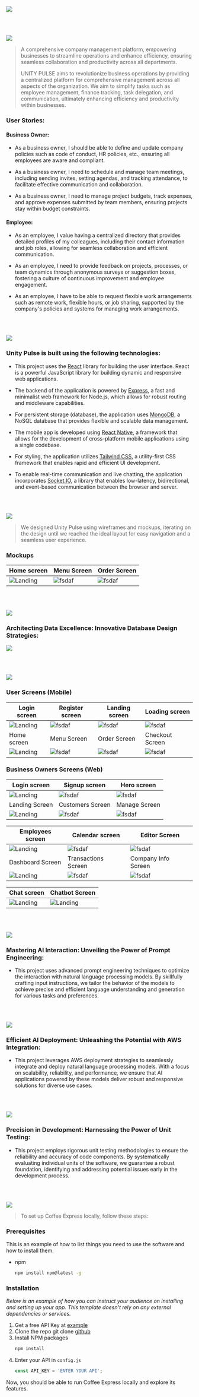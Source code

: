 <img src="./readme/title1.svg"/>

<br><br>

<!-- project philosophy -->
<img src="./readme/title2.svg"/>

> A comprehensive company management platform, empowering businesses to streamline operations and enhance efficiency, ensuring seamless collaboration and productivity across all departments.
>
> UNITY PULSE aims to revolutionize business operations by providing a centralized platform for comprehensive management across all aspects of the organization. We aim to simplify tasks such as employee management, finance tracking, task delegation, and communication, ultimately enhancing efficiency and productivity within businesses.

### User Stories:

#### Business Owner:

- As a business owner, I should be able to define and update company policies such as code of conduct, HR policies, etc., ensuring all employees are aware and compliant.

- As a business owner, I need to schedule and manage team meetings, including sending invites, setting agendas, and tracking attendance, to facilitate effective communication and collaboration.

- As a business owner, I need to manage project budgets, track expenses, and approve expenses submitted by team members, ensuring projects stay within budget constraints.

#### Employee:

- As an employee, I value having a centralized directory that provides detailed profiles of my colleagues, including their contact information and job roles, allowing for seamless collaboration and efficient communication.

- As an employee, I need to provide feedback on projects, processes, or team dynamics through anonymous surveys or suggestion boxes, fostering a culture of continuous improvement and employee engagement.

- As an employee, I have to be able to request flexible work arrangements such as remote work, flexible hours, or job sharing, supported by the company's policies and systems for managing work arrangements.

<br><br>

<!-- Tech stack -->
<img src="./readme/title3.svg"/>

### Unity Pulse is built using the following technologies:

- This project uses the [React](https://react.dev/) library for building the user interface. React is a powerful JavaScript library for building dynamic and responsive web applications.

- The backend of the application is powered by [Express](https://expressjs.com/), a fast and minimalist web framework for Node.js, which allows for robust routing and middleware capabilities.

- For persistent storage (database), the application uses [MongoDB](https://www.mongodb.com/), a NoSQL database that provides flexible and scalable data management.

- The mobile app is developed using [React Native](https://reactnative.dev/), a framework that allows for the development of cross-platform mobile applications using a single codebase.

- For styling, the application utilizes [Tailwind CSS](https://tailwindcss.com/), a utility-first CSS framework that enables rapid and efficient UI development.

- To enable real-time communication and live chatting, the application incorporates [Socket.IO](https://socket.io/), a library that enables low-latency, bidirectional, and event-based communication between the browser and server.

<br><br>

<!-- UI UX -->
<img src="./readme/title4.svg"/>

> We designed Unity Pulse using wireframes and mockups, iterating on the design until we reached the ideal layout for easy navigation and a seamless user experience.

### Mockups

| Home screen                             | Menu Screen                           | Order Screen                          |
| --------------------------------------- | ------------------------------------- | ------------------------------------- |
| ![Landing](./readme/demo/1440x1024.png) | ![fsdaf](./readme/demo/1440x1024.png) | ![fsdaf](./readme/demo/1440x1024.png) |

<br><br>

<!-- Database Design -->
<img src="./readme/title5.svg"/>

### Architecting Data Excellence: Innovative Database Design Strategies:

<img src="./readme/demo/dataBaseSchema.png"/>

<br><br>

<!-- Implementation -->
<img src="./readme/title6.svg"/>

### User Screens (Mobile)

| Login screen                              | Register screen                         | Landing screen                          | Loading screen                          |
| ----------------------------------------- | --------------------------------------- | --------------------------------------- | --------------------------------------- |
| ![Landing](https://placehold.co/900x1600) | ![fsdaf](https://placehold.co/900x1600) | ![fsdaf](https://placehold.co/900x1600) | ![fsdaf](https://placehold.co/900x1600) |
| Home screen                               | Menu Screen                             | Order Screen                            | Checkout Screen                         |
| ![Landing](https://placehold.co/900x1600) | ![fsdaf](https://placehold.co/900x1600) | ![fsdaf](https://placehold.co/900x1600) | ![fsdaf](https://placehold.co/900x1600) |

### Business Owners Screens (Web)

| Login screen                                  | Signup screen                             | Hero screen                                 |
| --------------------------------------------- | ----------------------------------------- | ------------------------------------------- |
| ![Landing](./readme/demo/LoginPage.gif)       | ![fsdaf](./readme/demo/SingupPage.gif)    | ![fsdaf](./readme/demo/landingPage_gif.gif) |
| Landing Screen                                | Customers Screen                          | Manage Screen                               |
| ![Landing](./readme/demo/landingPage_all.gif) | ![fsdaf](./readme/demo/CustomersPage.gif) | ![fsdaf](./readme/demo/ManagePage.gif)      |

| Employees screen                                   | Calendar screen                              | Editor Screen                               |
| -------------------------------------------------- | -------------------------------------------- | ------------------------------------------- |
| ![Landing](./readme/demo/EmployeesPage.gif)        | ![fsdaf](./readme/demo/CalendarPage.gif)     | ![fsdaf](./readme/demo/EditorPage.gif)      |
| Dashboard Screen                                   | Transactions Screen                          | Company Info Screen                         |
| ![Landing](./readme/demo/DashboardGeneralPage.gif) | ![fsdaf](./readme/demo/TransactionsPage.gif) | ![fsdaf](./readme/demo/companyInfoPage.gif) |

| Chat screen                                  | Chatbot Screen                              |
| -------------------------------------------- | ------------------------------------------- |
| ![Landing](./readme/demo/ChattingScreen.gif) | ![Landing](./readme/demo/ChatbotScreen.gif) |

<br><br>

<!-- Prompt Engineering -->
<img src="./readme/title7.svg"/>

### Mastering AI Interaction: Unveiling the Power of Prompt Engineering:

- This project uses advanced prompt engineering techniques to optimize the interaction with natural language processing models. By skillfully crafting input instructions, we tailor the behavior of the models to achieve precise and efficient language understanding and generation for various tasks and preferences.

<br><br>

<!-- AWS Deployment -->
<img src="./readme/title8.svg"/>

### Efficient AI Deployment: Unleashing the Potential with AWS Integration:

- This project leverages AWS deployment strategies to seamlessly integrate and deploy natural language processing models. With a focus on scalability, reliability, and performance, we ensure that AI applications powered by these models deliver robust and responsive solutions for diverse use cases.

<br><br>

<!-- Unit Testing -->
<img src="./readme/title9.svg"/>

### Precision in Development: Harnessing the Power of Unit Testing:

- This project employs rigorous unit testing methodologies to ensure the reliability and accuracy of code components. By systematically evaluating individual units of the software, we guarantee a robust foundation, identifying and addressing potential issues early in the development process.

<br><br>

<!-- How to run -->
<img src="./readme/title10.svg"/>

> To set up Coffee Express locally, follow these steps:

### Prerequisites

This is an example of how to list things you need to use the software and how to install them.

- npm
  ```sh
  npm install npm@latest -g
  ```

### Installation

_Below is an example of how you can instruct your audience on installing and setting up your app. This template doesn't rely on any external dependencies or services._

1. Get a free API Key at [example](https://example.com)
2. Clone the repo
   git clone [github](https://github.com/your_username_/Project-Name.git)
3. Install NPM packages
   ```sh
   npm install
   ```
4. Enter your API in `config.js`
   ```js
   const API_KEY = 'ENTER YOUR API';
   ```

Now, you should be able to run Coffee Express locally and explore its features.
